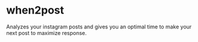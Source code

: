 # when2post
Analyzes your instagram posts and gives you an optimal time to make your next post to maximize response.
